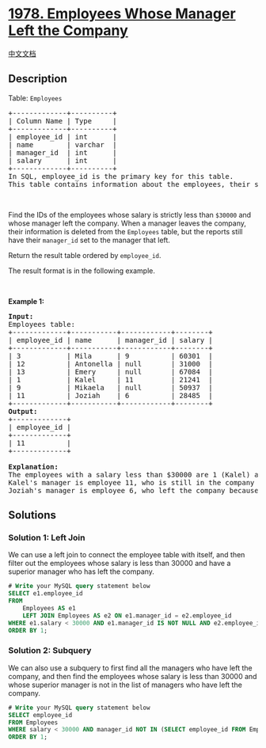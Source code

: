 # [1978. Employees Whose Manager Left the Company](https://leetcode.com/problems/employees-whose-manager-left-the-company)

[中文文档](/solution/1900-1999/1978.Employees%20Whose%20Manager%20Left%20the%20Company/README.md)

<!-- tags:Database -->

## Description

<p>Table: <code>Employees</code></p>

<pre>
+-------------+----------+
| Column Name | Type     |
+-------------+----------+
| employee_id | int      |
| name        | varchar  |
| manager_id  | int      |
| salary      | int      |
+-------------+----------+
In SQL, employee_id is the primary key for this table.
This table contains information about the employees, their salary, and the ID of their manager. Some employees do not have a manager (manager_id is null). 
</pre>

<p>&nbsp;</p>

<p>Find the IDs of the employees whose salary is strictly less than <code>$30000</code> and whose manager left the company. When a manager leaves the company, their information is deleted from the <code>Employees</code> table, but the reports still have their <code>manager_id</code> set to the manager that left.</p>

<p>Return the result table ordered by <code>employee_id</code>.</p>

<p>The result format is in the following example.</p>

<p>&nbsp;</p>
<p><strong class="example">Example 1:</strong></p>

<pre>
<strong>Input: </strong> 
Employees table:
+-------------+-----------+------------+--------+
| employee_id | name      | manager_id | salary |
+-------------+-----------+------------+--------+
| 3           | Mila      | 9          | 60301  |
| 12          | Antonella | null       | 31000  |
| 13          | Emery     | null       | 67084  |
| 1           | Kalel     | 11         | 21241  |
| 9           | Mikaela   | null       | 50937  |
| 11          | Joziah    | 6          | 28485  |
+-------------+-----------+------------+--------+
<strong>Output:</strong> 
+-------------+
| employee_id |
+-------------+
| 11          |
+-------------+

<strong>Explanation:</strong> 
The employees with a salary less than $30000 are 1 (Kalel) and 11 (Joziah).
Kalel&#39;s manager is employee 11, who is still in the company (Joziah).
Joziah&#39;s manager is employee 6, who left the company because there is no row for employee 6 as it was deleted.
</pre>

## Solutions

### Solution 1: Left Join

We can use a left join to connect the employee table with itself, and then filter out the employees whose salary is less than $30000$ and have a superior manager who has left the company.

<!-- tabs:start -->

```sql
# Write your MySQL query statement below
SELECT e1.employee_id
FROM
    Employees AS e1
    LEFT JOIN Employees AS e2 ON e1.manager_id = e2.employee_id
WHERE e1.salary < 30000 AND e1.manager_id IS NOT NULL AND e2.employee_id IS NULL
ORDER BY 1;
```

<!-- tabs:end -->

### Solution 2: Subquery

We can also use a subquery to first find all the managers who have left the company, and then find the employees whose salary is less than $30000$ and whose superior manager is not in the list of managers who have left the company.

<!-- tabs:start -->

```sql
# Write your MySQL query statement below
SELECT employee_id
FROM Employees
WHERE salary < 30000 AND manager_id NOT IN (SELECT employee_id FROM Employees)
ORDER BY 1;
```

<!-- tabs:end -->

<!-- end -->
